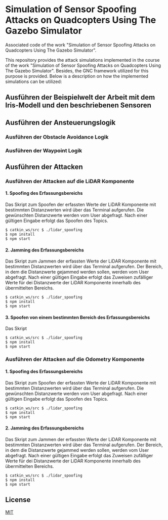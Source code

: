 # Simulation of Sensor Spoofing Attacks on Quadcopters Using The Gazebo Simulator
Associated code of the work "Simulation of Sensor Spoofing Attacks on Quadcopters Using The Gazebo Simulator".

This repository provides the attack simulations implemented in the course of the work "Simulation of Sensor Spoofing Attacks on Quadcopters Using The Gazebo Simulator". Besides, the GNC framework utilized for this purpose is provided. Below is a description on how the implemented simulations can be utilized: 

## Ausführen der Beispielwelt der Arbeit mit dem Iris-Modell und den beschriebenen Sensoren

## Ausführen der Ansteuerungslogik

### Ausführen der Obstacle Avoidance Logik

### Ausführen der Waypoint Logik

## Ausführen der Attacken

### Ausführen der Attacken auf die LiDAR Komponente
#### 1. Spoofing des Erfassungsbereichs
   Das Skript zum Spoofen der erfassten Werte der LiDAR Komponente mit bestimmten Distanzwerten wird über das Terminal aufgerufen. Die gewünschten Distanzwerte werden vom User abgefragt. Nach einer gültigen Eingabe erfolgt das Spoofen des Topics. 
   ```
   $ catkin_ws/src $ ./lidar_spoofing
   $ npm install
   $ npm start
   ``` 
  
#### 2. Jamming des Erfassungsbereichs
   Das Skript zum Jammen der erfassten Werte der LiDAR Komponente mit bestimmten Distanzwerten wird über das Terminal aufgerufen. Der Bereich, in dem die Distanzwerte gejammed werden sollen, werden vom User abgefragt. Nach einer gültigen Eingabe erfolgt das Zuweisen zufälliger Werte für dei Distanzwerte der LiDAR Komponente innerhalb des übermittelten Bereichs. 
   ```
   $ catkin_ws/src $ ./lidar_spoofing
   $ npm install
   $ npm start
   ```

#### 3. Spoofen von einem bestimmten Bereich des Erfassungsbereichs
   Das Skript 
   ```
   $ catkin_ws/src $ ./lidar_spoofing
   $ npm install
   $ npm start
   ```

### Ausführen der Attacken auf die Odometry Komponente
#### 1. Spoofing des Erfassungsbereichs
   Das Skript zum Spoofen der erfassten Werte der LiDAR Komponente mit bestimmten Distanzwerten wird über das Terminal aufgerufen. Die gewünschten Distanzwerte werden vom User abgefragt. Nach einer gültigen Eingabe erfolgt das Spoofen des Topics. 
   ```
   $ catkin_ws/src $ ./lidar_spoofing
   $ npm install
   $ npm start
   ``` 
  
#### 2. Jamming des Erfassungsbereichs
   Das Skript zum Jammen der erfassten Werte der LiDAR Komponente mit bestimmten Distanzwerten wird über das Terminal aufgerufen. Der Bereich, in dem die Distanzwerte gejammed werden sollen, werden vom User abgefragt. Nach einer gültigen Eingabe erfolgt das Zuweisen zufälliger Werte für dei Distanzwerte der LiDAR Komponente innerhalb des übermittelten Bereichs. 
   ```
   $ catkin_ws/src $ ./lidar_spoofing
   $ npm install
   $ npm start
   ```

## License
[MIT](https://choosealicense.com/licenses/mit/)
